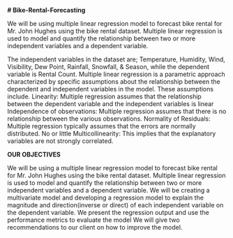 **# Bike-Rental-Forecasting**

We will be using multiple linear regression model to forecast bike rental for Mr. John Hughes using the bike rental dataset.
Multiple linear regression is used to model and quantify the relationship between two or more independent variables and a dependent variable. 

The independent variables in the dataset are; Temperature, Humidity, Wind, Visibility, Dew Point, Rainfall, Snowfall, & Season, while the dependent variable is Rental Count.
Multiple linear regression is a parametric approach characterized by specific assumptions about the relationship between the dependent and independent variables in the model. 
These assumptions include.
Linearity: Multiple regression assumes that the relationship between the dependent variable and the independent variables is linear
Independence of observations: Multiple regression assumes that there is no relationship between the various observations. 
Normality of Residuals: Multiple regression typically assumes that the errors are normally distributed.
No or little Multicollinearity: This implies that the explanatory variables are not strongly correlated.


**OUR OBJECTIVES**

We will be using a multiple linear regression model to forecast bike rental for Mr. John Hughes using the bike rental dataset. Multiple linear regression is used to model and quantify the relationship between two or more independent variables and a dependent variable. 
We will be creating a multivariate model and developing a regression model to explain the magnitude and direction(inverse or direct) of each independent variable on the dependent variable.
We present the regression output and use the performance metrics to evaluate the model
We will give two recommendations to our client on how to improve the model.


